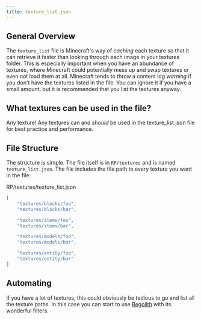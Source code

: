```yaml
---
title: texture_list.json
---
```


## General Overview

The `texture_list` file is Minecraft's way of *caching* each texture so that it can retrieve it faster than looking through each image in your textures folder. This is especially important when you have an abundance of textures, where Minecraft could potentially mess up and swap textures or even not load them at all. Minecraft tends to throw a content log _warning_ if you don't have the textures listed in the file. You can ignore it if you have a small amount, but it is recommended that you list the textures anyway.

## What textures can be used in the file?

Any texture! Any textures can and _should_ be used in the texture_list.json file for best practice and performance.

## File Structure

The structure is simple. The file itself is in `RP/textures` and is named `texture_list.json`. The file includes the file path to every texture you want in the file:

<CodeHeader>RP/textures/texture_list.json</CodeHeader>

```json
[
	"textures/blocks/foo",
	"textures/blocks/bar",

	"textures/items/foo",
	"textures/items/bar",

	"textures/models/foo",
	"textures/models/bar",

	"textures/entity/foo",
	"textures/entity/bar"
]
```

## Automating

If you have a lot of textures, this could obviously be tedious to go and list all the texture paths. In this case you can start to use [Regolith](https://bedrock-oss.github.io/regolith/) with its wonderful filters.
